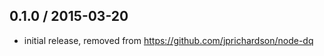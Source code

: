 0.1.0 / 2015-03-20
------------------
- initial release, removed from https://github.com/jprichardson/node-dq